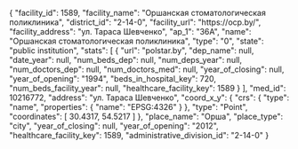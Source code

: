 {
    "facility_id": 1589,
    "facility_name": "Оршанская стоматологическая поликлиника",
    "district_id": "2-14-0",
    "facility_url": "https:\/\/ocp.by\/",
    "facility_address": "ул. Тараса Шевченко",
    "ap_1": "36А",
    "name": "Оршанская стоматологическая поликлиника",
    "type": "0",
    "state": "public institution",
    "stats": [
        {
            "url": "polstar.by",
            "dep_name": null,
            "date_year": null,
            "num_beds_dep": null,
            "num_deps_year": null,
            "num_doctors_dep": null,
            "num_doctors_med": null,
            "year_of_closing": null,
            "year_of_opening": "1994",
            "beds_in_hospital_key": 720,
            "num_beds_facility_year": null,
            "healthcare_facility_key": 1589
        }
    ],
    "med_id": 10216772,
    "address": "ул. Тараса Шевченко",
    "coord_x_y": {
        "crs": {
            "type": "name",
            "properties": {
                "name": "EPSG:4326"
            }
        },
        "type": "Point",
        "coordinates": [
            30.4317,
            54.5217
        ]
    },
    "place_name": "Орша",
    "place_type": "city",
    "year_of_closing": null,
    "year_of_opening": "2012",
    "healthcare_facility_key": 1589,
    "administrative_division_id": "2-14-0"
}